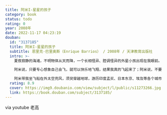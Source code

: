 ```yaml
---
title: 阿米I-星星的孩子
category: book
status: todo
rating: 0
year: 2008年
date: 2022-11-17 04:23:19
douban:
  id: "3137185"
  title: 阿米I-星星的孩子
  subtitle: 恩里克·巴里奥斯（Enrique Barrios） / 2008年 / 天津教育出版社
  intro: >-
    夏夜寂静的海滩，不明物体从天而降，一个长相怪异、腔调怪异的外星小孩出现在我眼前。这个名字没法用地球语言发音的外星小孩，我管他叫做“阿米”，因为他说他是我的朋友。

    阿米说，只要专心想象自己会飞，就可以快乐地飞翔，结果我真的飞起来了；阿米说，不要为还没有发生的事情担心，那样我们的心就像被催眠一样，看不到生活的美丽风景，不能发现生命的奇迹。

    阿米带我坐飞船在外太空兜风，须臾穿越地球，游历印度孟买、日本东京、埃及等各个城市，看到了许多不同的民族和生活方式；还去往月球、奥菲尔星球参观，见识了高度进化的文明，目睹了不同星球人民的和谐相处；阿米让我跳过时空的界限，飞到未来与“另一半”相遇……这一段奇妙的旅程让我明白了生命的真谛和爱的伟大意义。
  rating: 8.9
  cover: https://img9.doubanio.com/view/subject/l/public/s11273266.jpg
  link: https://book.douban.com/subject/3137185/
---
```


via youtube 老高 
